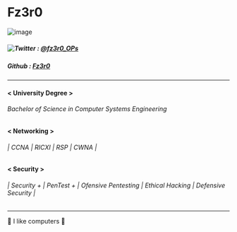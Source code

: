 
# Fz3r0 

![image](https://user-images.githubusercontent.com/94720207/163654194-92edaa63-e2cc-4af7-a420-92a77b4182da.png)
##### ![Twitter](https://img.shields.io/badge/Twitter-1DA1F2?style=for-the-badge&logo=twitter&logoColor=white)  : [@fz3r0_OPs](https://twitter.com/Fz3r0_OPs) 
##### Github  : [Fz3r0](https://github.com/fz3r0) 



---
#### < University Degree >
###### Bachelor of Science in Computer Systems Engineering
#### < Networking > 
###### | CCNA | RICXI | RSP | CWNA |
#### < Security >   
###### | Security + | PenTest + | Ofensive Pentesting | Ethical Hacking | Defensive Security |
---

🤖 I like computers 🤖





<!--
**Fz3r0/Fz3r0** is a ✨ _special_ ✨ repository because its `README.md` (this file) appears on your GitHub profile.

Here are some ideas to get you started:

- 🔭 I’m currently working on ...
- 🌱 I’m currently learning ...
- 👯 I’m looking to collaborate on ...
- 🤔 I’m looking for help with ...
- 💬 Ask me about ...
- 📫 How to reach me: ...
- 😄 Pronouns: ...
- ⚡ Fun fact: ...
-->
